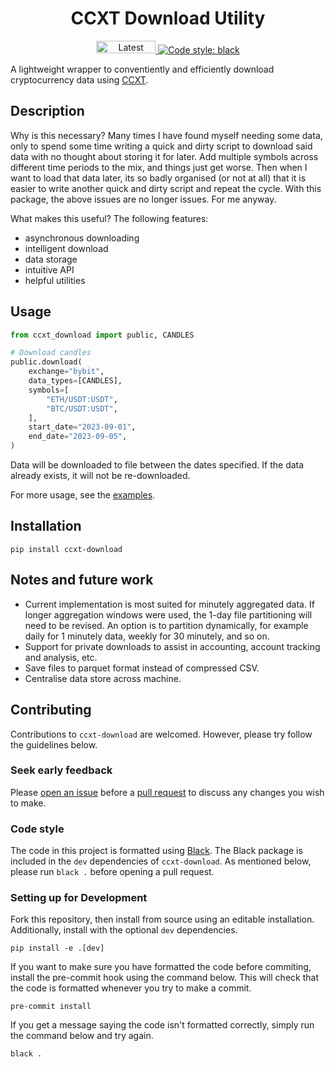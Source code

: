 
<h1 align="center">CCXT Download Utility</h1>

<p align="center">
  <a href="https://pypi.org/project/ccxt-download">
    <img src="https://img.shields.io/pypi/v/ccxt-download.svg?color=blue&style=plastic" alt="Latest version" width=95 height=20>
  </a>
  
  <a href="https://github.com/psf/black">
    <img alt="Code style: black" src="https://img.shields.io/badge/code%20style-black-000000.svg">
  </a>
  
</p>


A lightweight wrapper to conventiently and efficiently download 
cryptocurrency data using [CCXT](https://github.com/ccxt/ccxt).

## Description

Why is this necessary? Many times I have found myself needing some data,
only to spend some time writing a quick and dirty script to download said 
data with no thought about storing it for later. Add multiple symbols across
different time periods to the mix, and things just get worse. Then when I 
want to load that data later, its so badly organised (or not at all) that it
is easier to write another quick and dirty script and repeat the cycle. With 
this package, the above issues are no longer issues. For me anyway.

What makes this useful? The following features:
- asynchronous downloading
- intelligent download
- data storage
- intuitive API
- helpful utilities


## Usage

```python
from ccxt_download import public, CANDLES

# Download candles
public.download(
    exchange="bybit",
    data_types=[CANDLES],
    symbols=[
        "ETH/USDT:USDT",
        "BTC/USDT:USDT",
    ],
    start_date="2023-09-01",
    end_date="2023-09-05",
)
```

Data will be downloaded to file between the dates specified. If the 
data already exists, it will not be re-downloaded.

For more usage, see the [examples](examples).


## Installation

```
pip install ccxt-download
```

## Notes and future work
- Current implementation is most suited for minutely aggregated data. If
longer aggregation windows were used, the 1-day file partitioning will
need to be revised. An option is to partition dynamically, for example
daily for 1 minutely data, weekly for 30 minutely, and so on.
- Support for private downloads to assist in accounting, account tracking
and analysis, etc.
- Save files to parquet format instead of compressed CSV.
- Centralise data store across machine.


## Contributing

Contributions to `ccxt-download` are welcomed. However, please try follow the
guidelines below.

### Seek early feedback
Please [open an issue](https://github.com/kieran-mackle/ccxt-download/issues)
before a [pull request](https://github.com/kieran-mackle/ccxt-download/pulls)
to discuss any changes you wish to make.

### Code style
The code in this project is formatted using [Black](https://github.com/psf/black). 
The Black package is included in the `dev` dependencies of `ccxt-download`.
As mentioned below, please run `black .` before opening a pull request.


### Setting up for Development
Fork this repository, then install from source using an editable installation. 
Additionally, install with the optional `dev` dependencies.

```
pip install -e .[dev]
```

If you want to make sure you have formatted the code before commiting, install
the pre-commit hook using the command below. This will check that the code
is formatted whenever you try to make a commit.

```
pre-commit install
```

If you get a message saying the code isn't formatted correctly, simply run the 
command below and try again.

```
black .
```
